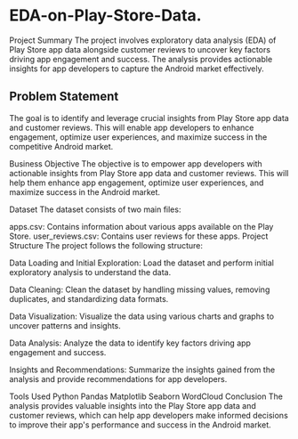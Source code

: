 # EDA-on-Play-Store-Data.
Project Summary
The project involves exploratory data analysis (EDA) of Play Store app data alongside customer reviews to uncover key factors driving app engagement and success. The analysis provides actionable insights for app developers to capture the Android market effectively.

## Problem Statement
The goal is to identify and leverage crucial insights from Play Store app data and customer reviews. This will enable app developers to enhance engagement, optimize user experiences, and maximize success in the competitive Android market.

Business Objective
The objective is to empower app developers with actionable insights from Play Store app data and customer reviews. This will help them enhance app engagement, optimize user experiences, and maximize success in the Android market.

Dataset
The dataset consists of two main files:

apps.csv: Contains information about various apps available on the Play Store.
user_reviews.csv: Contains user reviews for these apps.
Project Structure
The project follows the following structure:

Data Loading and Initial Exploration: Load the dataset and perform initial exploratory analysis to understand the data.

Data Cleaning: Clean the dataset by handling missing values, removing duplicates, and standardizing data formats.

Data Visualization: Visualize the data using various charts and graphs to uncover patterns and insights.

Data Analysis: Analyze the data to identify key factors driving app engagement and success.

Insights and Recommendations: Summarize the insights gained from the analysis and provide recommendations for app developers.

Tools Used
Python
Pandas
Matplotlib
Seaborn
WordCloud
Conclusion
The analysis provides valuable insights into the Play Store app data and customer reviews, which can help app developers make informed decisions to improve their app's performance and success in the Android market.
